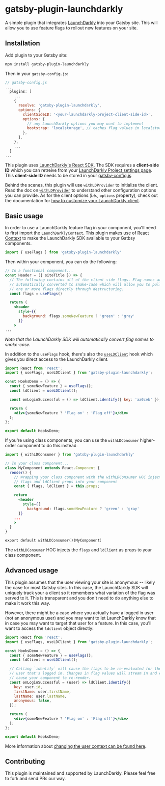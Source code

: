 # gatsby-plugin-launchdarkly

A simple plugin that integrates [LaunchDarkly](https://launchdarkly.com) into
your Gatsby site. This will allow you to use feature flags to rollout new
features on your site.

## Installation

Add plugin to your Gatsby site:

```bash
npm install gatsby-plugin-launchdarkly
```

Then in your `gatsby-config.js`:

```js
// gatsby-config.js
...
  plugins: [
    ...
    {
      resolve: 'gatsby-plugin-launchdarkly',
      options: {
        clientSideID: '<your-launchdarkly-project-client-side-id>',
        options: {
          // any LaunchDarkly options you may want to implement
          bootstrap: 'localstorage', // caches flag values in localstorage
        },
      },
    },
    ...
  ]
...
```

This plugin uses [LaunchDarkly's React
SDK](https://docs.launchdarkly.com/sdk/client-side/react). The SDK requires a
**client-side ID** which you can retreive from your [LaunchDarkly Project
settings page](https://app.launchdarkly.com/settings/projects). This
**client-side ID** needs to be stored in your
[gatsby-config.js](https://www.gatsbyjs.org/docs/api-files-gatsby-config/).

Behind the scenes, this plugin will use `withLDProvider` to initialize the
client. Read the doc on
[`withLDProvider`](https://docs.launchdarkly.com/sdk/client-side/react#withldprovider)
to understand other configuration options you can provide. As for the client
options (i.e., `options` property), check out the documentation for [how to
customize your LaunchDarkly
client](https://docs.launchdarkly.com/sdk/client-side/javascript#customizing-your-client).

## Basic usage

In order to use a LaunchDarkly feature flag in your component, you'll need to
first import the `LaunchDarklyContext`. This plugin makes use of [React
Context](https://reactjs.org/docs/context.html) to make the LaunchDarkly SDK
available to your Gatbsy components.

```js
import { useFlags } from 'gatsby-plugin-launchdarkly'
```

Then within your component, you can do the following:

```jsx
// In a functional component...
const Header = ({ siteTitle }) => {
  // The following contains all of the client-side flags. Flag names are
  // automatically converted to snake-case which will allow you to pull out
  // one or more flags directly through destructuring.
  const flags = useFlags()

  return (
    <header
      style={{
        background: flags.someNewFeature ? 'green' : 'gray'
      }}
    >
...
```

*Note that the LaunchDarkly SDK will automatically convert flag names to
snake-case.*

In addition to the `useFlags` hook, there's also the
[`useLDClient`](https://docs.launchdarkly.com/sdk/client-side/react#hooks) hook
which gives you direct access to the LaunchDarkly client.

```jsx
import React from 'react';
import { useFlags, useLDClient } from 'gatsby-plugin-launchdarkly';

const HooksDemo = () => {
  const { someNewFeature } = useFlags();
  const ldClient = useLDClient();

  const onLoginSuccessful = () => ldClient.identify({ key: 'aa0ceb' });

  return (
    <div>{someNewFeature ? 'Flag on' : 'Flag off'}</div>
  );
};

export default HooksDemo;
```

If you're using class components, you can use the `withLDConsumer` higher-order
component to do this instead:

```jsx
import { withLDConsumer } from 'gatsby-plugin-launchdarkly'

// In your class component...
class MyComponent extends React.Component {
  render() {
    // Wrapping your class component with the withLDConsumer HOC injects the
    // flags and ldClient props into your component
    const { flags, ldClient } = this.props;

    return
      <header
        style={{
          background: flags.someNewFeature ? 'green' : 'gray'
      }}
    ...
    >
  }
}

export default withLDConsumer()(MyComponent)
```

The `withLDConsumer` HOC injects the `flags` and `ldClient` as props to your
class component.

## Advanced usage

This plugin assumes that the user viewing your site is anonymous -- likely the
case for most Gatsby sites. In this case, the LaunchDarkly SDK will uniquely
track your a client so it remembers what variation of the flag was served to it.
This is transparent and you don't need to do anything else to make it work this
way.

However, there might be a case where you actually have a logged in user (not an
anonymous user) and you may want to let LaunchDarkly know that in case you may
want to target that user for a feature. In this case, you'll want to access the
`ldclient` object directly:

```jsx
import React from 'react';
import { useFlags, useLDClient } from 'gatsby-plugin-launchdarkly';

const HooksDemo = () => {
  const { someNewFeature } = useFlags();
  const ldClient = useLDClient();

  // Calling `identify` will cause the flags to be re-evaluated for the new
  // user that's logged in. Changes in flag values will stream in and could
  // cause your component to re-render.
  const onLoginSuccessful = (user) => ldClient.identify({
    key: user.id,
    firstName: user.firstName,
    lastName: user.lastName,
    anonymous: false,
  });

  return (
    <div>{someNewFeature ? 'Flag on' : 'Flag off'}</div>
  );
};

export default HooksDemo;
```

More information about [changing the user context can be found
here](https://docs.launchdarkly.com/docs/js-sdk-reference#section-changing-the-user-context).

## Contributing

This plugin is maintained and supported by LaunchDarkly. Please feel free to
fork and send PRs our way.
